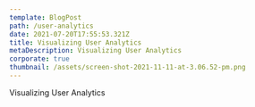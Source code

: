 ```yaml
---
template: BlogPost
path: /user-analytics
date: 2021-07-20T17:55:53.321Z
title: Visualizing User Analytics
metaDescription: Visualizing User Analytics
corporate: true
thumbnail: /assets/screen-shot-2021-11-11-at-3.06.52-pm.png
---
```

Visualizing User Analytics